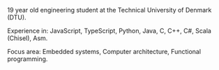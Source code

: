 19 year old engineering student at the Technical University of Denmark (DTU).

Experience in:
JavaScript, TypeScript, Python, Java, C, C++, C#, Scala (Chisel), Asm.

Focus area:
Embedded systems, Computer architecture, Functional programming.

